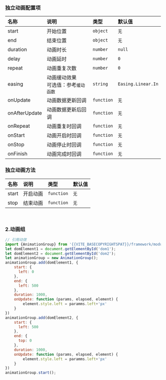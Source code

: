 ### 独立动画配置项

| 名称   | 说明 |  类型 |     默认值 | 
| :----- |  :----- |  :----- |  :-----  |  
| start |  开始位置   | `object` | `无` |
| end | 结束位置  |`object` | `无` |
| duration |  动画时长 |`number` |`null` |
| delay |  动画延时 |`number` |`0` |
| repeat |  动画重复次数 | `number` |`0` |
| easing |  动画缓动效果</br> 可选值：参考`缓动函数`  | `string` |`Easing.Linear.In` |
| onUpdate |  动画数据更新回调  | `function` |`无` |
| onAfterUpdate |  动画数据更新后回调 |`function` | `无` |
| onRepeat |  动画重复时回调  |`function` | `无` |
| onStart | 动画开启时回调  | `function` |`无` |
| onStop |  动画停止时回调  |`function` | `无` |
| onFinish |  动画完成时回调  | `function` |`无` |
### 独立动画方法

| 名称   | 说明 |  类型 |     默认值 | 
| :----- |  :----- |  :----- |  :-----  |  
| start | 开启动画  | `function` |`无` |
| stop | 结束动画  | `function` |`无` |

<br />

### 2.动画组
```javascript
// 引用动效
import {AnimationGroup} from '{{VITE_BASECOPYRIGHTSPAT}}/framework/module/animation';
let domElement1 = document.getElementById('dom1');
let domElement2 = document.getElementById('dom2');
let animationGroup = new AnimationGroup();
animationGroup.add(domElement1, {
    start: {
      left: 0
    },
    end: {
      left: 500
    },
    duration: 1000,
    onUpdate: function (params, elapsed, element) {
        element.style.left = paramms.left+'px'
    }
})
animationGroup.add(domElement2, {
    start: {
      left: 500
    },
    end: {
      top: 0
    },
    duration: 1000,
    onUpdate: function (params, elapsed, element) {
        element.style.left = paramms.left+'px'
    }
})
animationGroup.start();
```